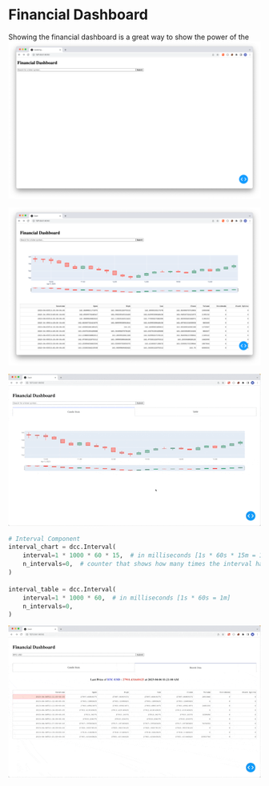 # Financial Dashboard

Showing the financial dashboard is a great way to show the power of the
![img.png](img.png)

![img_1.png](img_1.png)


![tabs.gif](assets%2Ftabs.gif)


```python
# Interval Component
interval_chart = dcc.Interval(
    interval=1 * 1000 * 60 * 15,  # in milliseconds [1s * 60s * 15m = 15m]
    n_intervals=0,  # counter that shows how many times the interval has passed, we start at 0
)

interval_table = dcc.Interval(
    interval=1 * 1000 * 60,  # in milliseconds [1s * 60s = 1m]
    n_intervals=0,
)
```

![2023-04-06-at-11.24.07.gif](2023-04-06-at-11.24.07.gif)

